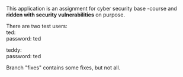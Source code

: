 This application is an assignment for cyber security base -course and **ridden with security vulnerabilities** on purpose.  

There are two test users:  
ted:  
password: ted  
  
teddy:  
password: ted  
  
Branch "fixes" contains some fixes, but not all.
